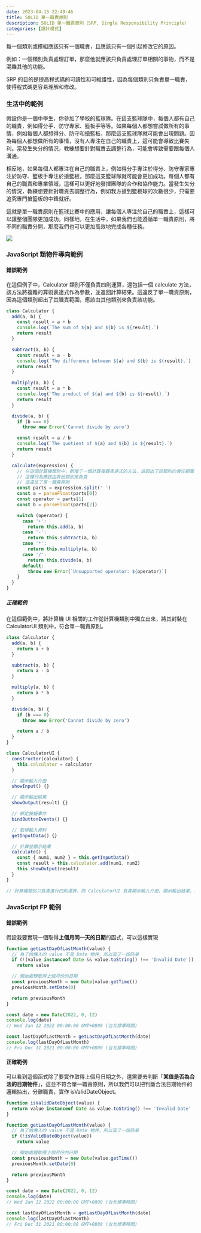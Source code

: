 ```yaml
---
date: 2023-04-15 22:49:46
title: SOLID 單一職責原則
description: SOLID 單一職責原則（SRP, Single Responsibility Principle）
categories: [設計模式]
---
```


每一個類別或模組應該只有一個職責，且應該只有一個引起修改它的原因。

例如：一個類別負責處理訂單，那麼他就應該只負責處理訂單相關的事物，而不是混雜其他的功能。

SRP 的目的是提高程式碼的可讀性和可維護性，因為每個類別只負責單一職責，使得程式碼更容易理解和修改。

### 生活中的範例

假設你是一個中學生，你參加了學校的籃球隊。在這支籃球隊中，每個人都有自己的職責，例如得分手、防守專家、籃板手等等。如果每個人都想嘗試做所有的事情，例如每個人都想得分、防守和搶籃板，那麼這支籃球隊就可能會出現問題。因為每個人都想做所有的事情，沒有人專注在自己的職責上，這可能會導致比賽失利。當發生失分的情況，教練想要針對職責去調整行為，可能會導致需要跟每個人溝通。

相反地，如果每個人都專注在自己的職責上，例如得分手專注於得分、防守專家專注於防守、籃板手專注於搶籃板，那麼這支籃球隊就可能會更加成功。每個人都有自己的職責和專業領域，這樣可以更好地發揮團隊的合作和協作能力。當發生失分的情況，教練想要針對職責去調整行為，例如我方搶到籃板球的次數很少，只需要追究專門搶籃板的中鋒就好。

這就是單一職責原則在籃球比賽中的應用，讓每個人專注於自己的職責上，這樣可以讓整個團隊更加成功。同樣地，在生活中，如果我們也能遵循單一職責原則，將不同的職責分開，那麼我們也可以更加高效地完成各種任務。

![](https://i.imgur.com/PS8soFS.png)

### JavaScript 類物件導向範例

#### 錯誤範例

在這個例子中，Calculator 類別不僅負責四則運算，還包括一個 calculate 方法，該方法將複雜的算術表達式作為參數，並返回計算結果。這違反了單一職責原則，因為這個類別超出了其職責範圍，應該由其他類別來負責該功能。

```js
class Calculator {
  add(a, b) {
    const result = a + b
    console.log(`The sum of ${a} and ${b} is ${result}.`)
    return result
  }

  subtract(a, b) {
    const result = a - b
    console.log(`The difference between ${a} and ${b} is ${result}.`)
    return result
  }

  multiply(a, b) {
    const result = a * b
    console.log(`The product of ${a} and ${b} is ${result}.`)
    return result
  }

  divide(a, b) {
    if (b === 0)
      throw new Error('Cannot divide by zero')

    const result = a / b
    console.log(`The quotient of ${a} and ${b} is ${result}.`)
    return result
  }

  calculate(expression) {
    // 在這個計算機類別中，新增了一個計算複雜表達式的方法，這超出了該類別的責任範圍
    // 這種行為應該由其他類別來負責
    // 這違反了單一職責原則
    const parts = expression.split(' ')
    const a = parseFloat(parts[0])
    const operator = parts[1]
    const b = parseFloat(parts[2])

    switch (operator) {
      case '+':
        return this.add(a, b)
      case '-':
        return this.subtract(a, b)
      case '*':
        return this.multiply(a, b)
      case '/':
        return this.divide(a, b)
      default:
        throw new Error(`Unsupported operator: ${operator}`)
    }
  }
}
```

##### 正確範例

在這個範例中，將計算機 UI 相關的工作從計算機類別中獨立出來，將其封裝在 CalculatorUI 類別中，符合單一職責原則。

```js
class Calculator {
  add(a, b) {
    return a + b
  }

  subtract(a, b) {
    return a - b
  }

  multiply(a, b) {
    return a * b
  }

  divide(a, b) {
    if (b === 0)
      throw new Error('Cannot divide by zero')

    return a / b
  }
}

class CalculatorUI {
  constructor(calculator) {
    this.calculator = calculator
  }

  // 顯示輸入介面
  showInput() {}

  // 顯示輸出結果
  showOutput(result) {}

  // 綁定按鈕事件
  bindButtonEvents() {}

  // 取得輸入資料
  getInputData() {}

  // 計算並顯示結果
  calculate() {
    const { num1, num2 } = this.getInputData()
    const result = this.calculator.add(num1, num2)
    this.showOutput(result)
  }
}

// 計算機類別只負責進行四則運算，而 CalculatorUI 負責顯示輸入介面、顯示輸出結果、綁定按鈕事件、取得輸入資料和計算並顯示結果等 UI 相關的工作。
```

### JavaScript FP 範例

#### 錯誤範例

假設我要實現一個取得**上個月同一天的日期**的函式，可以這樣實現

```js
function getLastDayOfLastMonth(value) {
  // 為了怕傳入的 value 不是 Date 物件，所以寫了一段防呆
  if (!(value instanceof Date && value.toString() !== 'Invalid Date'))
    return value

  // 開始處理取得上個月份的日期
  const previousMonth = new Date(value.getTime())
  previousMonth.setDate(0)

  return previousMonth
}

const date = new Date(2022, 0, 12)
console.log(date)
// Wed Jan 12 2022 00:00:00 GMT+0800 (台北標準時間)

const lastDayOfLastMonth = getLastDayOfLastMonth(date)
console.log(lastDayOfLastMonth)
// Fri Dec 31 2021 00:00:00 GMT+0800 (台北標準時間)
```

#### 正確範例

可以看到這個函式除了要實作取得上個月日期之外，還需要去判斷「**某值是否為合法的日期物件**」，這並不符合單一職責原則，所以我們可以把判斷合法日期物件的邏輯抽出，分離職責，實作 isValidDateObject。

```js
function isValidDateObject(value) {
  return value instanceof Date && value.toString() !== 'Invalid Date'
}

function getLastDayOfLastMonth(value) {
  // 為了怕傳入的 value 不是 Date 物件，所以寫了一段防呆
  if (!isValidDateObject(value))
    return value

  // 開始處理取得上個月份的日期
  const previousMonth = new Date(value.getTime())
  previousMonth.setDate(0)

  return previousMonth
}

const date = new Date(2022, 0, 12)
console.log(date)
// Wed Jan 12 2022 00:00:00 GMT+0800 (台北標準時間)

const lastDayOfLastMonth = getLastDayOfLastMonth(date)
console.log(lastDayOfLastMonth)
// Fri Dec 31 2021 00:00:00 GMT+0800 (台北標準時間)
```
